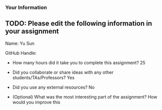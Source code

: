 ### Your Information

## TODO: Please edit the following information in your assignment

Name: Yu Sun

GitHub Handle:

- How many hours did it take you to complete this assignment? 25

- Did you collaborate or share ideas with any other students/TAs/Professors? Yes

- Did you use any external resources? No

- (Optional) What was the most interesting part of the assignment? How would you improve this 